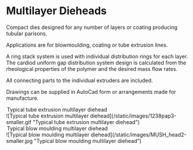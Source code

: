 Multilayer Dieheads
===================

Compact dies designed for any number of layers or coating producing tubular parisons.

Applications are for blowmoulding, coating or tube extrusion lines.

A ring stack system is used with individual distribution rings for each layer. The cardiod uniform gap distribution system design is calculated from the rheological properties of the polymer and the desired mass flow rates.

All connecting parts to the individual extruders are included.

Drawings can be supplied in AutoCad form or arrangements made for manufacture.

<legend>Typical tube extrusion multilayer diehead</legend>
![Typical tube extrusion multilayer diehead](/static/images/1238pap3-smaller.gif "Typical tube extrusion multilayer diehead")

<legend>Typical blow moulding multilayer diehead</legend>
![Typical blow moulding multilayer diehead](/static/images/MUSH_head2-smaller.jpg "Typical blow moulding multilayer diehead")